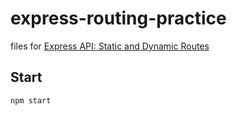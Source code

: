 # express-routing-practice

files for [Express API: Static and Dynamic Routes](https://dev.to/reiallenramos/create-an-express-api-static-and-dynamic-routes-33lb)

## Start
`npm start`

